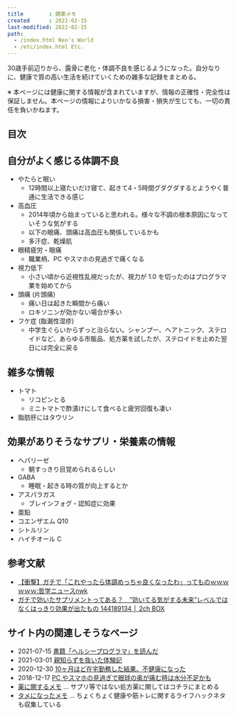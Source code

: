 ```yaml
---
title        : 健康メモ
created      : 2022-02-15
last-modified: 2022-02-15
path:
  - /index.html Neo's World
  - /etc/index.html Etc.
---
```


30歳手前辺りから、露骨に老化・体調不良を感じるようになった。自分なりに、健康で質の高い生活を続けていくための雑多な記録をまとめる。

※ 本ページには健康に関する情報が含まれていますが、情報の正確性・完全性は保証しません。本ページの情報によりいかなる損害・損失が生じても、一切の責任を負いかねます。


## 目次


## 自分がよく感じる体調不良

- やたらと眠い
  - 12時間以上寝たいだけ寝て、起きて4・5時間グダグダするとようやく普通に生活できる感じ
- 高血圧
  - 2014年頃から始まっていると思われる。様々な不調の根本原因になっていそうな気がする
  - 以下の眼痛、頭痛は高血圧も関係しているかも
  - 多汗症、乾燥肌
- 眼精疲労・眼痛
  - 職業柄、PC やスマホの見過ぎで痛くなる
- 視力低下
  - 小さい頃から近視性乱視だったが、視力が 1.0 を切ったのはプログラマ業を始めてから
- 頭痛 (片頭痛)
  - 痛い日は起きた瞬間から痛い
  - ロキソニンが効かない場合が多い
- フケ症 (脂漏性湿疹)
  - 中学生ぐらいからずっと治らない。シャンプー、ヘアトニック、ステロイドなど、あらゆる市販品、処方薬を試したが、ステロイドを止めた翌日には完全に戻る


## 雑多な情報

- トマト
  - リコピンとる
  - ミニトマトで酢漬けにして食べると疲労回復も凄い
- 脂肪肝にはタウリン


## 効果がありそうなサプリ・栄養素の情報

- ヘパリーゼ
  - 朝すっきり目覚められるらしい
- GABA
  - 睡眠・起きる時の質が向上するとか
- アスパラガス
  - ブレインフォグ・認知症に効果
- 亜鉛
- コエンザエム Q10
- シトルリン
- ハイチオール C


## 参考文献

- [【衝撃】ガチで「これやったら体調めっちゃ良くなったわ」ってものｗｗｗｗｗｗ:哲学ニュースnwk](http://blog.livedoor.jp/nwknews/archives/5892266.html)
- [ガチで効いたサプリメントってある？　”効いてる気がする未来”レベルではなくはっきり効果が出たもの 144189134 │ 2ch BOX](https://2chbox.com/archives/4901)


## サイト内の関連しそうなページ

- 2021-07-15 [書籍「ヘルシープログラマ」を読んだ](/blog/2021/07/15-01.html)
- 2021-03-01 [親知らずを抜いた体験記](/blog/2021/03/01-01.html)
- 2020-12-30 [10ヶ月ほど在宅勤務した結果、不健康になった](/blog/2020/12/30-01.html)
- 2018-12-17 [PC やスマホの見過ぎで眼球の奥が痛む時は水分不足かも](/blog/2018/12/17-01.html)
- [薬に関するメモ](./medicines.html) … サプリ等ではない処方薬に関してはコチラにまとめる
- [タメになったメモ](./memo-impressed.html) … ちょくちょく健康や筋トレに関するライフハックネタも収集している
